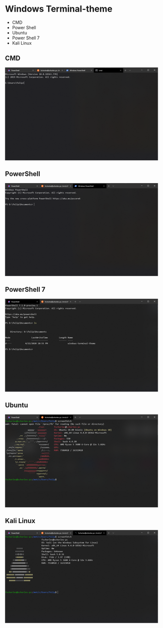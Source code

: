 # Windows Terminal-theme

- CMD
- Power Shell
- Ubuntu
- Power Shell 7
- Kali Linux

## CMD
<img src="/Screenshots/CMD-theme.png" alt="CMD">

## PowerShell
<img src="/Screenshots/PowerShell-theme.png" alt="PowerShell">

## PowerShell 7
<img src="/Screenshots/Pw7-theme.png" alt="PowerShell7">

## Ubuntu
<img src="/Screenshots/Ubuntu-theme.png" alt="Ubuntu">

## Kali Linux
<img src="/Screenshots/Kali-theme.png" alt="Kali Linux">